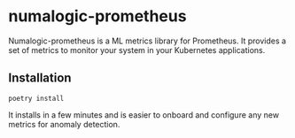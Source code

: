 # numalogic-prometheus


Numalogic-prometheus is a ML metrics library for Prometheus. It provides a set of metrics to monitor your system in your Kubernetes applications.  

## Installation
```shell
poetry install
```
It installs in a few minutes and is easier to onboard and configure any new metrics for anomaly detection. 




